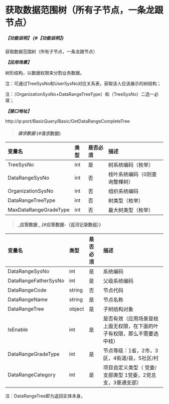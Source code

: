 # 获取数据范围树（所有子节点，一条龙跟节点）

##### _【功能说明】_ {#【功能说明】}

获取数据范围树（所有子节点，一条龙跟节点）

_**【应用场景】**_

树形结构，以数据权限来分割业务数据。

注：可通过TreeSysNo和UserSysNo对应关系表，获取该人应该展示的树结构；

注：（OrganizationSysNo+DataRangeTreeType）和（TreeSysNo）二选一必填；

_**【接口地址】**_

http://ip:port/BasicQuery/Basic/GetDataRangeCompleteTree

> #### _请求数据_ {#请求数据}

| 变量名 | 类型 | 是否必须 | 描述 |
| :--- | :--- | :--- | :--- |
| TreeSysNo | int | 是 | 树系统编码（枚举） |
| DataRangeSysNo | int | 否 | 枝叶系统编码（0则查询整棵树） |
| OrganizationSysNo | int | 否 | 组织系统编码 |
| DataRangeTreeType | int | 否 | 树类型（枚举） |
| MaxDataRangeGradeType| int | 否 |最大树类型（枚举） |



> #### _应答数据 _ {#应答数据-（巡河记录数组）}

| 变量名 | 类型 | 是否必须 | 描述 |
| :--- | :--- | :--- | :--- |
| DataRangeSysNo | int | 是 | 系统编码 |
| DataRangeFatherSysNo | int | 是 | 父级系统编码 |
| DataRangeCode | string | 否 | 节点代码 |
| DataRangeName | string | 是 | 节点名称 |
| DataRangeTree | object | 是 | 子树结构对象 |
| IsEnable | int | 是 | 是否有效（应用场景是枝上面无权限，在下面的叶子有权限，那么不需要选中枝） |
| DataRangeGradeType | int | 是 | 节点等级：1省，2市，3区，4街道/县，5社区/村 |
| DataRangeCategory| int | 是 |项目自定义类型（ 党委/支部类型 1党委，2党总支，3普通支部）|


注：DataRangeTree即为返回实体本身。

